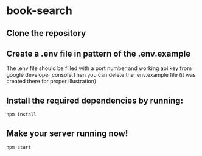 # book-search

## Clone the repository

## Create a .env file in pattern of the .env.example
The .env file should be filled with a port number and working api key from google developer console.Then you can delete the .env.example file (it was created there for proper illustration)

## Install the required dependencies by running:
```
npm install
```
## Make your server running now!
```
npm start
```

